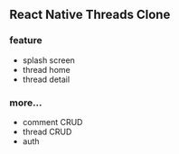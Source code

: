 ## React Native Threads Clone

### feature

- splash screen
- thread home
- thread detail

### more...

- comment CRUD
- thread CRUD
- auth
